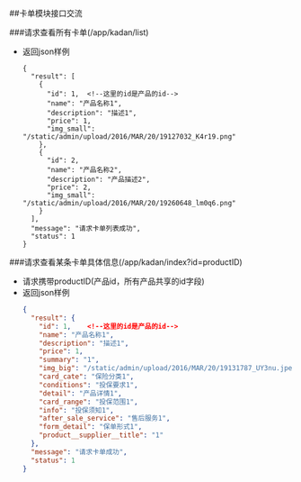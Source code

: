 ##卡单模块接口交流

###请求查看所有卡单(/app/kadan/list)
* 返回json样例
	```
	{
	  "result": [
		{
		  "id": 1,	<!--这里的id是产品的id-->
		  "name": "产品名称1",
		  "description": "描述1",
		  "price": 1,
		  "img_small": "/static/admin/upload/2016/MAR/20/19127032_K4r19.png"
		},
		{
		  "id": 2,
		  "name": "产品名称2",
		  "description": "产品描述2",
		  "price": 2,
		  "img_small": "/static/admin/upload/2016/MAR/20/19260648_lm0q6.png"
		}
	  ],
	  "message": "请求卡单列表成功",
	  "status": 1
	}
	```

###请求查看某条卡单具体信息(/app/kadan/index?id=productID)
* 请求携带productID(产品id，所有产品共享的id字段)
* 返回json样例
	```json
	{
	  "result": {
		"id": 1,	<!--这里的id是产品的id-->
		"name": "产品名称1",
		"description": "描述1",
		"price": 1,
		"summary": "1",
		"img_big": "/static/admin/upload/2016/MAR/20/19131787_UY3nu.jpeg",
		"card_cate": "保险分类1",
		"conditions": "投保要求1",
		"detail": "产品详情1",
		"card_range": "投保范围1",
		"info": "投保须知1",
		"after_sale_service": "售后服务1",
		"form_detail": "保单形式1",
		"product__supplier__title": "1"
	  },
	  "message": "请求卡单成功",
	  "status": 1
	}
	```
